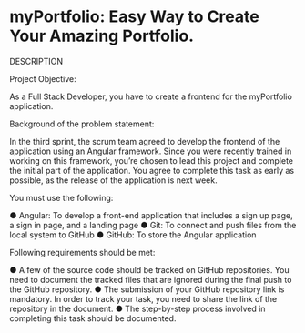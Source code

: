 # myPortfolio: Easy Way to Create Your Amazing Portfolio.
DESCRIPTION

Project Objective: 

As a Full Stack Developer, you have to create a frontend for the myPortfolio application. 

 

Background of the problem statement: 

In the third sprint, the scrum team agreed to develop the frontend of the application using an Angular framework. Since you were recently trained in working on this framework, you’re chosen to lead this project and complete the initial part of the application. You agree to complete this task as early as possible, as the release of the application is next week. 

 

You must use the following: 

● Angular: To develop a front-end application that includes a sign up page, a sign in page, and a landing page 
● Git: To connect and push files from the local system to GitHub 
● GitHub: To store the Angular application

 

Following requirements should be met: 

● A few of the source code should be tracked on GitHub repositories. You need to document the tracked files that are ignored during the final push to the GitHub repository.
● The submission of your GitHub repository link is mandatory. In order to track your task, you need to share the link of the repository in the document.
● The step-by-step process involved in completing this task should be documented.
